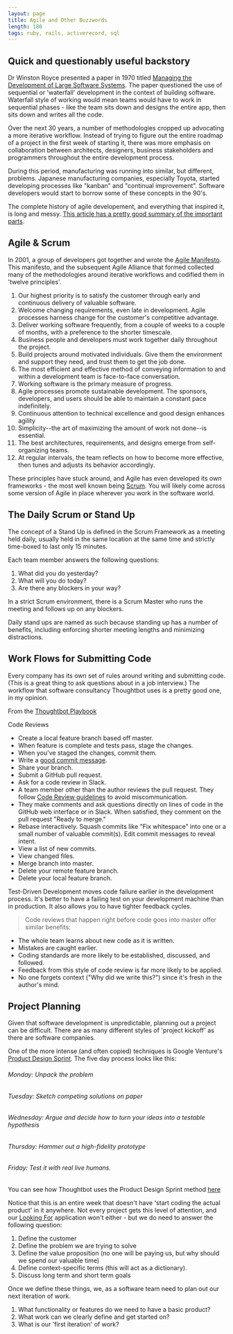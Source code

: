 ```yaml
---
layout: page
title: Agile and Other Buzzwords
length: 180
tags: ruby, rails, activerecord, sql
---
```


## Quick and questionably useful backstory

Dr Winston Royce presented a paper in 1970 titled [Managing the Development of Large Software Systems](https://www.cs.umd.edu/class/spring2003/cmsc838p/Process/waterfall.pdf). The paper questioned the use of sequential or 'waterfall' development in the context of building software. Waterfall style of working would mean teams would have to work in sequential phases - like the team sits down and designs the entire app, then sits down and writes all the code.

Over the next 30 years, a number of methodologies cropped up advocating a more iterative workflow. Instead of trying to figure out the entire roadmap of a project in the first week of starting it, there was more emphasis on collaboration between architects, designers, business stakeholders and programmers throughout the entire development process.

During this period, manufacturing was running into similar, but different, problems. Japanese manufacturing companies, especially Toyota, started developing processes like "kanban" and "continual improvement". Software developers would start to borrow some of these concepts in the 90's.

The complete history of agile developement, and everything that inspired it, is long and messy. [This article has a pretty good summary of the important parts](https://hbr.org/2016/04/the-secret-history-of-agile-innovation).

## Agile & Scrum

In 2001, a group of developers got together and wrote the [Agile Manifesto](http://www.agilemanifesto.org/). This manifesto, and the subsequent Agile Alliance that formed collected many of the methodologies around iterative workflows and codified them in 'twelve principles'.

1. Our highest priority is to satisfy the customer through early and continuous delivery of valuable software.
1. Welcome changing requirements, even late in development. Agile processes harness change for the customer's competitive advantage.
1. Deliver working software frequently, from a couple of weeks to a couple of months, with a preference to the shorter timescale.
1. Business people and developers must work together daily throughout the project.
1. Build projects around motivated individuals. Give them the environment and support they need, and trust them to get the job done.
1. The most efficient and effective method of conveying information to and within a development team is face-to-face conversation.
1. Working software is the primary measure of progress.
1. Agile processes promote sustainable development. The sponsors, developers, and users should be able to maintain a constant pace indefinitely.
1. Continuous attention to technical excellence and good design enhances agility
1. Simplicity--the art of maximizing the amount of work not done--is essential.
1. The best architectures, requirements, and designs emerge from self-organizing teams.
1. At regular intervals, the team reflects on how to become more effective, then tunes and adjusts its behavior accordingly.

These principles have stuck around, and Agile has even developed its own frameworks - the most well known being [Scrum](https://www.scrumalliance.org/why-scrum). You will likely come across some version of Agile in place wherever you work in the software world.

## The Daily Scrum or Stand Up

The concept of a Stand Up is defined in the Scrum Framework as a meeting held daily, usually held in the same location at the same time and strictly time-boxed to last only 15 minutes.

Each team member answers the following questions:

1. What did you do yesterday?
1. What will you do today?
1. Are there any blockers in your way?

In a strict Scrum environment, there is a Scrum Master who runs the meeting and follows up on any blockers.

Daily stand ups are named as such because standing up has a number of benefits, including enforcing shorter meeting lengths and minimizing distractions.

## Work Flows for Submitting Code

Every company has its own set of rules around writing and submitting code. (This is a great thing to ask questions about in a job interview.) The workflow that software consultancy Thoughtbot uses is a pretty good one, in my opinion.

From the [Thoughtbot Playbook](https://playbook.thoughtbot.com/)
>
Code Reviews
>
- Create a local feature branch based off master.
- When feature is complete and tests pass, stage the changes.
- When you've staged the changes, commit them.
- Write a [good commit message](https://robots.thoughtbot.com/5-useful-tips-for-a-better-commit-message).
- Share your branch.
- Submit a GitHub pull request.
- Ask for a code review in Slack.
- A team member other than the author reviews the pull request. They follow [Code Review guidelines](https://github.com/thoughtbot/guides/tree/master/code-review) to avoid miscommunication.
- They make comments and ask questions directly on lines of code in the GitHub web interface or in Slack.
When satisfied, they comment on the pull request "Ready to merge."
- Rebase interactively. Squash commits like "Fix whitespace" into one or a small number of valuable commit(s). Edit commit messages to reveal intent.
- View a list of new commits.
- View changed files.
- Merge branch into master.
- Delete your remote feature branch.
- Delete your local feature branch.
>
Test-Driven Development moves code failure earlier in the development process. It's better to have a failing test on your development machine than in production. It also allows you to have tighter feedback cycles.
>
> Code reviews that happen right before code goes into master offer similar benefits:
>
- The whole team learns about new code as it is written.
- Mistakes are caught earlier.
- Coding standards are more likely to be established, discussed, and followed.
- Feedback from this style of code review is far more likely to be applied.
- No one forgets context ("Why did we write this?") since it's fresh in the author's mind.

## Project Planning

Given that software development is unpredictable, planning out a project can be difficult. There are as many different styles of 'project kickoff' as there are software companies.

One of the more intense (and often copied) techniques is Google Venture's [Product Design Sprint](http://www.gv.com/sprint/). The five day process looks like this:

###### Monday: Unpack the problem
###### Tuesday: Sketch competing solutions on paper
###### Wednesday: Argue and decide how to turn your ideas into a testable hypothesis
###### Thursday: Hammer out a high-fidelity prototype
###### Friday: Test it with real live humans.

You can see how Thoughtbot uses the Product Design Sprint method [here](https://robots.thoughtbot.com/the-product-design-sprint)

Notice that this is an entire week that doesn't have 'start coding the actual product' in it anywhere. Not every project gets this level of attention, and our [Looking For](https://github.com/turingschool/lesson_plans/blob/master/ruby_04-apis_and_scalability/looking_for_project.markdown) application won't either - but we do need to answer the following question:

1. Define the customer
1. Define the problem we are trying to solve
1. Define the value proposition (no one will be paying us, but why should we spend our valuable time)
1. Define context-specific terms (this will act as a dictionary).
1. Discuss long term and short term goals

Once we define these things, we, as a software team need to plan out our next iteration of work.

1. What functionality or features do we need to have a basic product?
1. What work can we clearly define and get started on?
1. What is our 'first iteration' of work?
